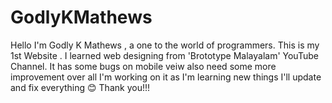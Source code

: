 # GodlyKMathews
Hello I'm Godly K Mathews , a one to the world of programmers.
This is my 1st Website .
I learned web designing from 'Brototype Malayalam' YouTube Channel.
It has some bugs on mobile veiw also need some more improvement over all 
I'm working on it as I'm learning new things I'll update and fix everything 😊 
Thank you!!!

